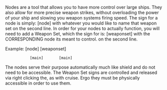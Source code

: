 Nodes are a tool that allows you to have more control over large ships. They also allow for more precise weapon strikes, without overloading the power of your ship and slowing you weapon systems firing speed. The sign for a node is simply: [node] with whatever you would like to name that weapon set on the second line. In order for your nodes to actually function, you will need to add a Weapon Set, which the sign for is: [weaponset] with the CORRESPONDING node its meant to control. on the second line.


Example: [node] [weaponset]

               [main]       [main]
The nodes serve their purpose automatically much like shield and do not need to be accessible. The Weapon Set signs are controlled and released via right clicking the, as with cruise. Ergo they must be physically accessible in order to use them.
